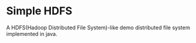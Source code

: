 # Simple HDFS

A HDFS(Hadoop Distributed File System)-like demo distributed file system implemented in java.
